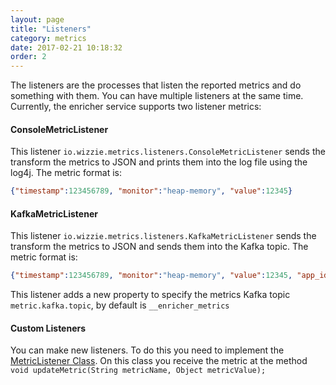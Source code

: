 ```yaml
---
layout: page
title: "Listeners"
category: metrics
date: 2017-02-21 10:18:32
order: 2
---
```


The listeners are the processes that listen the reported metrics and do something with them. You can have multiple listeners at the same time. Currently, the enricher service supports two listener metrics:

#### ConsoleMetricListener

This listener `io.wizzie.metrics.listeners.ConsoleMetricListener` sends the transform the metrics to JSON and prints them into the log file using the log4j. The metric format is:
```json
{"timestamp":123456789, "monitor":"heap-memory", "value":12345}
```

#### KafkaMetricListener
This listener `io.wizzie.metrics.listeners.KafkaMetricListener` sends the transform the metrics to JSON and sends them into the Kafka topic. The metric format is:
```json
{"timestamp":123456789, "monitor":"heap-memory", "value":12345, "app_id":"MY_KAFKA_STREAMS_APP_ID"}
```

This listener adds a new property to specify the metrics Kafka topic `metric.kafka.topic`, by default is `__enricher_metrics`

#### Custom Listeners
You can make new listeners. To do this you need to implement the [MetricListener Class](https://github.com/wizzie-io/metrics-library/blob/master/src/main/java/io/wizzie/metrics/listeners/MetricListener.java). On this class you receive the metric at the method `void updateMetric(String metricName, Object metricValue);`

